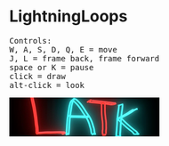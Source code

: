# LightningLoops
<pre>
Controls:
W, A, S, D, Q, E = move
J, L = frame back, frame forward
space or K = pause
click = draw
alt-click = look
</pre>
<img src="./public/images/logo.png">

